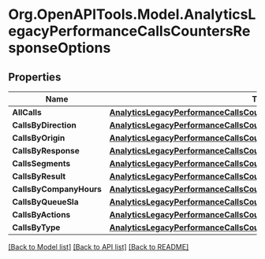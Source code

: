 
# Org.OpenAPITools.Model.AnalyticsLegacyPerformanceCallsCountersResponseOptions

## Properties

Name | Type | Description | Notes
------------ | ------------- | ------------- | -------------
**AllCalls** | [**AnalyticsLegacyPerformanceCallsCountersResponseOptionsAllCalls**](AnalyticsLegacyPerformanceCallsCountersResponseOptionsAllCalls.md) |  | [optional] 
**CallsByDirection** | [**AnalyticsLegacyPerformanceCallsCountersResponseOptionsAllCalls**](AnalyticsLegacyPerformanceCallsCountersResponseOptionsAllCalls.md) |  | [optional] 
**CallsByOrigin** | [**AnalyticsLegacyPerformanceCallsCountersResponseOptionsAllCalls**](AnalyticsLegacyPerformanceCallsCountersResponseOptionsAllCalls.md) |  | [optional] 
**CallsByResponse** | [**AnalyticsLegacyPerformanceCallsCountersResponseOptionsAllCalls**](AnalyticsLegacyPerformanceCallsCountersResponseOptionsAllCalls.md) |  | [optional] 
**CallsSegments** | [**AnalyticsLegacyPerformanceCallsCountersResponseOptionsAllCalls**](AnalyticsLegacyPerformanceCallsCountersResponseOptionsAllCalls.md) |  | [optional] 
**CallsByResult** | [**AnalyticsLegacyPerformanceCallsCountersResponseOptionsAllCalls**](AnalyticsLegacyPerformanceCallsCountersResponseOptionsAllCalls.md) |  | [optional] 
**CallsByCompanyHours** | [**AnalyticsLegacyPerformanceCallsCountersResponseOptionsAllCalls**](AnalyticsLegacyPerformanceCallsCountersResponseOptionsAllCalls.md) |  | [optional] 
**CallsByQueueSla** | [**AnalyticsLegacyPerformanceCallsCountersResponseOptionsCallsByQueueSla**](AnalyticsLegacyPerformanceCallsCountersResponseOptionsCallsByQueueSla.md) |  | [optional] 
**CallsByActions** | [**AnalyticsLegacyPerformanceCallsCountersResponseOptionsAllCalls**](AnalyticsLegacyPerformanceCallsCountersResponseOptionsAllCalls.md) |  | [optional] 
**CallsByType** | [**AnalyticsLegacyPerformanceCallsCountersResponseOptionsAllCalls**](AnalyticsLegacyPerformanceCallsCountersResponseOptionsAllCalls.md) |  | [optional] 

[[Back to Model list]](../README.md#documentation-for-models)
[[Back to API list]](../README.md#documentation-for-api-endpoints)
[[Back to README]](../README.md)


